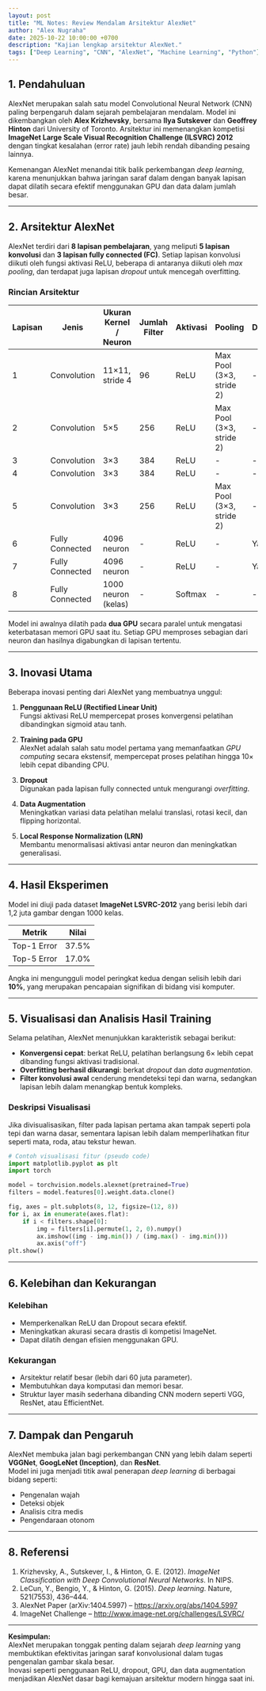 ```yaml
---
layout: post
title: "ML Notes: Review Mendalam Arsitektur AlexNet"
author: "Alex Nugraha"
date: 2025-10-22 10:00:00 +0700
description: "Kajian lengkap arsitektur AlexNet."
tags: ["Deep Learning", "CNN", "AlexNet", "Machine Learning", "Python"]
---
```



## 1. Pendahuluan

AlexNet merupakan salah satu model Convolutional Neural Network (CNN) paling berpengaruh dalam sejarah pembelajaran mendalam. Model ini dikembangkan oleh **Alex Krizhevsky**, bersama **Ilya Sutskever** dan **Geoffrey Hinton** dari University of Toronto. Arsitektur ini memenangkan kompetisi **ImageNet Large Scale Visual Recognition Challenge (ILSVRC) 2012** dengan tingkat kesalahan (error rate) jauh lebih rendah dibanding pesaing lainnya.

Kemenangan AlexNet menandai titik balik perkembangan *deep learning*, karena menunjukkan bahwa jaringan saraf dalam dengan banyak lapisan dapat dilatih secara efektif menggunakan GPU dan data dalam jumlah besar.

---

## 2. Arsitektur AlexNet

AlexNet terdiri dari **8 lapisan pembelajaran**, yang meliputi **5 lapisan konvolusi** dan **3 lapisan fully connected (FC)**. Setiap lapisan konvolusi diikuti oleh fungsi aktivasi ReLU, beberapa di antaranya diikuti oleh *max pooling*, dan terdapat juga lapisan *dropout* untuk mencegah overfitting.

### Rincian Arsitektur

| Lapisan | Jenis | Ukuran Kernel / Neuron | Jumlah Filter | Aktivasi | Pooling | Dropout |
|----------|-------|------------------------|----------------|------------|----------|----------|
| 1 | Convolution | 11×11, stride 4 | 96 | ReLU | Max Pool (3×3, stride 2) | - |
| 2 | Convolution | 5×5 | 256 | ReLU | Max Pool (3×3, stride 2) | - |
| 3 | Convolution | 3×3 | 384 | ReLU | - | - |
| 4 | Convolution | 3×3 | 384 | ReLU | - | - |
| 5 | Convolution | 3×3 | 256 | ReLU | Max Pool (3×3, stride 2) | - |
| 6 | Fully Connected | 4096 neuron | - | ReLU | - | Ya |
| 7 | Fully Connected | 4096 neuron | - | ReLU | - | Ya |
| 8 | Fully Connected | 1000 neuron (kelas) | - | Softmax | - | - |

Model ini awalnya dilatih pada **dua GPU** secara paralel untuk mengatasi keterbatasan memori GPU saat itu. Setiap GPU memproses sebagian dari neuron dan hasilnya digabungkan di lapisan tertentu.

---

## 3. Inovasi Utama

Beberapa inovasi penting dari AlexNet yang membuatnya unggul:

1. **Penggunaan ReLU (Rectified Linear Unit)**  
   Fungsi aktivasi ReLU mempercepat proses konvergensi pelatihan dibandingkan sigmoid atau tanh.

2. **Training pada GPU**  
   AlexNet adalah salah satu model pertama yang memanfaatkan *GPU computing* secara ekstensif, mempercepat proses pelatihan hingga 10× lebih cepat dibanding CPU.

3. **Dropout**  
   Digunakan pada lapisan fully connected untuk mengurangi *overfitting*.

4. **Data Augmentation**  
   Meningkatkan variasi data pelatihan melalui translasi, rotasi kecil, dan flipping horizontal.

5. **Local Response Normalization (LRN)**  
   Membantu menormalisasi aktivasi antar neuron dan meningkatkan generalisasi.

---

## 4. Hasil Eksperimen

Model ini diuji pada dataset **ImageNet LSVRC-2012** yang berisi lebih dari 1,2 juta gambar dengan 1000 kelas.

| Metrik | Nilai |
|--------|--------|
| Top-1 Error | 37.5% |
| Top-5 Error | 17.0% |

Angka ini mengungguli model peringkat kedua dengan selisih lebih dari **10%**, yang merupakan pencapaian signifikan di bidang visi komputer.

---

## 5. Visualisasi dan Analisis Hasil Training

Selama pelatihan, AlexNet menunjukkan karakteristik sebagai berikut:

- **Konvergensi cepat**: berkat ReLU, pelatihan berlangsung 6× lebih cepat dibanding fungsi aktivasi tradisional.  
- **Overfitting berhasil dikurangi**: berkat *dropout* dan *data augmentation*.  
- **Filter konvolusi awal** cenderung mendeteksi tepi dan warna, sedangkan lapisan lebih dalam menangkap bentuk kompleks.  

### Deskripsi Visualisasi

Jika divisualisasikan, filter pada lapisan pertama akan tampak seperti pola tepi dan warna dasar, sementara lapisan lebih dalam memperlihatkan fitur seperti mata, roda, atau tekstur hewan.

```python
# Contoh visualisasi fitur (pseudo code)
import matplotlib.pyplot as plt
import torch

model = torchvision.models.alexnet(pretrained=True)
filters = model.features[0].weight.data.clone()

fig, axes = plt.subplots(8, 12, figsize=(12, 8))
for i, ax in enumerate(axes.flat):
    if i < filters.shape[0]:
        img = filters[i].permute(1, 2, 0).numpy()
        ax.imshow((img - img.min()) / (img.max() - img.min()))
        ax.axis("off")
plt.show()
```

---

## 6. Kelebihan dan Kekurangan

### Kelebihan
- Memperkenalkan ReLU dan Dropout secara efektif.
- Meningkatkan akurasi secara drastis di kompetisi ImageNet.
- Dapat dilatih dengan efisien menggunakan GPU.

### Kekurangan
- Arsitektur relatif besar (lebih dari 60 juta parameter).
- Membutuhkan daya komputasi dan memori besar.
- Struktur layer masih sederhana dibanding CNN modern seperti VGG, ResNet, atau EfficientNet.

---

## 7. Dampak dan Pengaruh

AlexNet membuka jalan bagi perkembangan CNN yang lebih dalam seperti **VGGNet**, **GoogLeNet (Inception)**, dan **ResNet**.  
Model ini juga menjadi titik awal penerapan *deep learning* di berbagai bidang seperti:
- Pengenalan wajah
- Deteksi objek
- Analisis citra medis
- Pengendaraan otonom

---

## 8. Referensi

1. Krizhevsky, A., Sutskever, I., & Hinton, G. E. (2012). *ImageNet Classification with Deep Convolutional Neural Networks*. In NIPS.
2. LeCun, Y., Bengio, Y., & Hinton, G. (2015). *Deep learning*. Nature, 521(7553), 436–444.
3. AlexNet Paper (arXiv:1404.5997) – https://arxiv.org/abs/1404.5997
4. ImageNet Challenge – http://www.image-net.org/challenges/LSVRC/

---

**Kesimpulan:**  
AlexNet merupakan tonggak penting dalam sejarah *deep learning* yang membuktikan efektivitas jaringan saraf konvolusional dalam tugas pengenalan gambar skala besar.  
Inovasi seperti penggunaan ReLU, dropout, GPU, dan data augmentation menjadikan AlexNet dasar bagi kemajuan arsitektur modern hingga saat ini.
